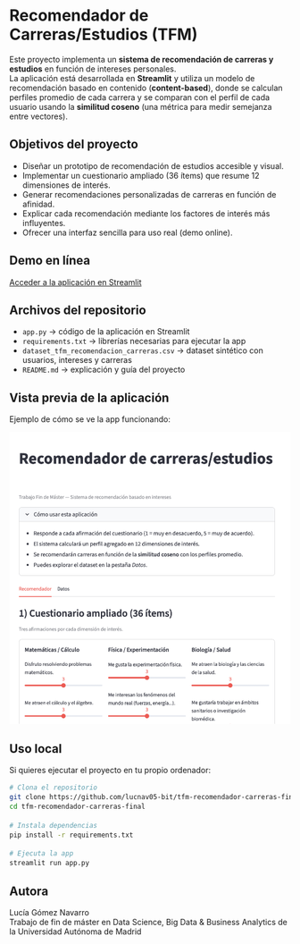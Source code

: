 # Recomendador de Carreras/Estudios (TFM)

Este proyecto implementa un **sistema de recomendación de carreras y estudios** en función de intereses personales.  
La aplicación está desarrollada en **Streamlit** y utiliza un modelo de recomendación basado en contenido (**content-based**), donde se calculan perfiles promedio de cada carrera y se comparan con el perfil de cada usuario usando la **similitud coseno** (una métrica para medir semejanza entre vectores).

## Objetivos del proyecto
- Diseñar un prototipo de recomendación de estudios accesible y visual.  
- Implementar un cuestionario ampliado (36 ítems) que resume 12 dimensiones de interés.  
- Generar recomendaciones personalizadas de carreras en función de afinidad.  
- Explicar cada recomendación mediante los factores de interés más influyentes.  
- Ofrecer una interfaz sencilla para uso real (demo online).  

## Demo en línea
[Acceder a la aplicación en Streamlit](https://tfm-recomendador-carreras-final.streamlit.app/)

## Archivos del repositorio
- `app.py` → código de la aplicación en Streamlit  
- `requirements.txt` → librerías necesarias para ejecutar la app  
- `dataset_tfm_recomendacion_carreras.csv` → dataset sintético con usuarios, intereses y carreras  
- `README.md` → explicación y guía del proyecto  

## Vista previa de la aplicación
Ejemplo de cómo se ve la app funcionando:  

![Vista previa de la aplicación](Screenshot_app.png)

## Uso local
Si quieres ejecutar el proyecto en tu propio ordenador:  

```bash
# Clona el repositorio
git clone https://github.com/lucnav05-bit/tfm-recomendador-carreras-final.git
cd tfm-recomendador-carreras-final

# Instala dependencias
pip install -r requirements.txt

# Ejecuta la app
streamlit run app.py

```
## Autora  

Lucía Gómez Navarro  
Trabajo de fin de máster en Data Science, Big Data & Business Analytics de la Universidad Autónoma de Madrid
